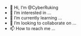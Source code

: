 - 👋 Hi, I’m @CyberRuking
- 👀 I’m interested in ...
- 🌱 I’m currently learning ...
- 💞️ I’m looking to collaborate on ...
- 📫 How to reach me ...

<!---
CyberRuking/CyberRuking is a ✨ special ✨ repository because its `README.md` (this file) appears on your GitHub profile.
You can click the Preview link to take a look at your changes.
--->
